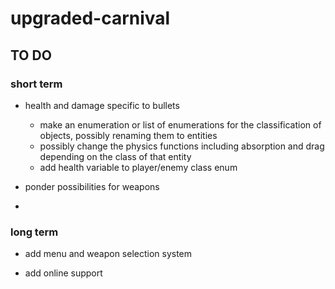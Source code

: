 # upgraded-carnival

## TO DO

### short term

* health and damage specific to bullets
    * make an enumeration or list of enumerations for the classification of objects, possibly renaming them to entities
    * possibly change the physics functions including absorption and drag depending on the class of that entity 
    * add health variable to player/enemy class enum

* ponder possibilities for weapons

* 

### long term

* add menu and weapon selection system

* add online support